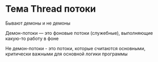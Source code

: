 # Тема Thread потоки

Бывают демоны и не демоны

Демон-потоки — это фоновые потоки (служебные), выполняющие какую-то работу в фоне

Не демон-потоки - это потоки, которые считаются основными, критически важными для основной логики программы
